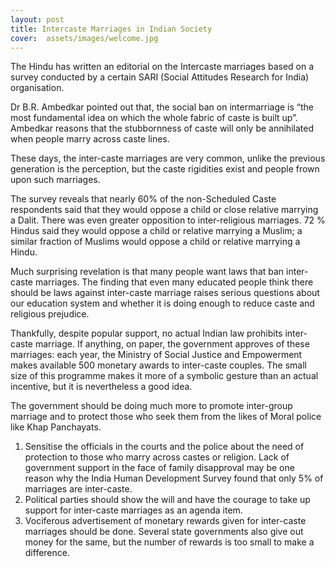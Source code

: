 ```yaml
---
layout: post
title: Intercaste Marriages in Indian Society
cover:  assets/images/welcome.jpg
---
```


The Hindu has written an editorial on the Intercaste marriages based on a survey conducted by a certain SARI (Social Attitudes Research for India) organisation.

Dr B.R. Ambedkar pointed out that, the social ban on intermarriage is “the most fundamental idea on which the whole fabric of caste is built up”. Ambedkar reasons that the stubbornness of caste will only be annihilated when people marry across caste lines.

These days, the inter-caste marriages are very common, unlike the previous generation is the perception, but the caste rigidities exist and people frown upon such marriages.

The survey reveals that nearly 60% of the non-Scheduled Caste respondents said that they would oppose a child or close relative marrying a Dalit. There was even greater opposition to inter-religious marriages. 72 % Hindus said they would oppose a child or relative marrying a Muslim; a similar fraction of Muslims would oppose a child or relative marrying a Hindu.

Much surprising revelation is that many people want laws that ban inter-caste marriages. The finding that even many educated people think there should be laws against inter-caste marriage raises serious questions about our education system and whether it is doing enough to reduce caste and religious prejudice.

Thankfully, despite popular support, no actual Indian law prohibits inter-caste marriage. If anything, on paper, the government approves of these marriages: each year, the Ministry of Social Justice and Empowerment makes available 500 monetary awards to inter-caste couples. The small size of this programme makes it more of a symbolic gesture than an actual incentive, but it is nevertheless a good idea.

The government should be doing much more to promote inter-group marriage and to protect those who seek them from the likes of Moral police like Khap Panchayats.

1. Sensitise the officials in the courts and the police about the need of protection to those who marry across castes or religion.  Lack of government support in the face of family disapproval may be one reason why the India Human Development Survey found that only 5% of marriages are inter-caste.
2. Political parties should show the will and have the courage to take up support for inter-caste marriages as an agenda item.
3. Vociferous advertisement of monetary rewards given for inter-caste marriages should be done. Several state governments also give out money for the same, but the number of rewards is too small to make a difference.
